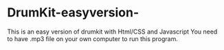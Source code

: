 # DrumKit-easyversion-
This is an easy version of drumkit with Html/CSS and Javascript
You need to have .mp3 file on your own computer to run this program.
